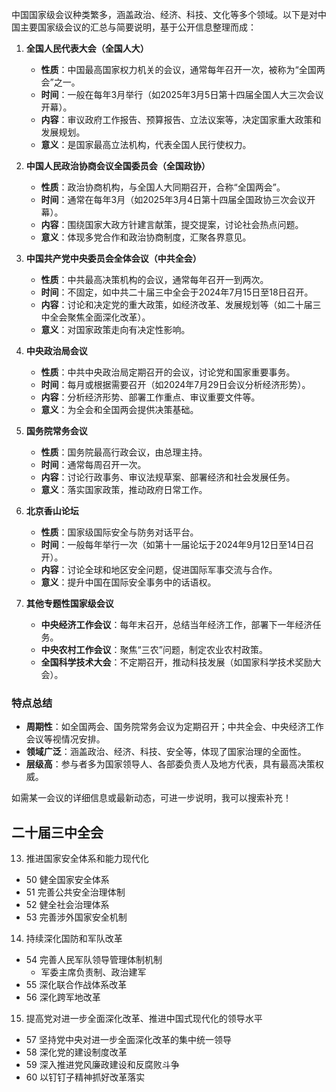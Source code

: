 中国国家级会议种类繁多，涵盖政治、经济、科技、文化等多个领域。以下是对中国主要国家级会议的汇总与简要说明，基于公开信息整理而成：

1. **全国人民代表大会（全国人大）**  
   - **性质**：中国最高国家权力机关的会议，通常每年召开一次，被称为“全国两会”之一。  
   - **时间**：一般在每年3月举行（如2025年3月5日第十四届全国人大三次会议开幕）。  
   - **内容**：审议政府工作报告、预算报告、立法议案等，决定国家重大政策和发展规划。  
   - **意义**：是国家最高立法机构，代表全国人民行使权力。

2. **中国人民政治协商会议全国委员会（全国政协）**  
   - **性质**：政治协商机构，与全国人大同期召开，合称“全国两会”。  
   - **时间**：通常在每年3月（如2025年3月4日第十四届全国政协三次会议开幕）。  
   - **内容**：围绕国家大政方针建言献策，提交提案，讨论社会热点问题。  
   - **意义**：体现多党合作和政治协商制度，汇聚各界意见。

3. **中国共产党中央委员会全体会议（中共全会）**  
   - **性质**：中共最高决策机构的会议，通常每年召开一到两次。  
   - **时间**：不固定，如中共二十届三中全会于2024年7月15日至18日召开。  
   - **内容**：讨论和决定党的重大政策，如经济改革、发展规划等（如二十届三中全会聚焦全面深化改革）。  
   - **意义**：对国家政策走向有决定性影响。

4. **中央政治局会议**  
   - **性质**：中共中央政治局定期召开的会议，讨论党和国家重要事务。  
   - **时间**：每月或根据需要召开（如2024年7月29日会议分析经济形势）。  
   - **内容**：分析经济形势、部署工作重点、审议重要文件等。  
   - **意义**：为全会和全国两会提供决策基础。

5. **国务院常务会议**  
   - **性质**：国务院最高行政会议，由总理主持。  
   - **时间**：通常每周召开一次。  
   - **内容**：讨论行政事务、审议法规草案、部署经济和社会发展任务。  
   - **意义**：落实国家政策，推动政府日常工作。

6. **北京香山论坛**  
   - **性质**：国家级国际安全与防务对话平台。  
   - **时间**：一般每年举行一次（如第十一届论坛于2024年9月12日至14日召开）。  
   - **内容**：讨论全球和地区安全问题，促进国际军事交流与合作。  
   - **意义**：提升中国在国际安全事务中的话语权。

7. **其他专题性国家级会议**  
   - **中央经济工作会议**：每年末召开，总结当年经济工作，部署下一年经济任务。  
   - **中央农村工作会议**：聚焦“三农”问题，制定农业农村政策。  
   - **全国科学技术大会**：不定期召开，推动科技发展（如国家科学技术奖励大会）。  

### 特点总结
- **周期性**：如全国两会、国务院常务会议为定期召开；中共全会、中央经济工作会议等视情况安排。  
- **领域广泛**：涵盖政治、经济、科技、安全等，体现了国家治理的全面性。  
- **层级高**：参与者多为国家领导人、各部委负责人及地方代表，具有最高决策权威。

如需某一会议的详细信息或最新动态，可进一步说明，我可以搜索补充！


## 二十届三中全会

13. 推进国家安全体系和能力现代化
   - 50 健全国家安全体系
   - 51 完善公共安全治理体制
   - 52 健全社会治理体系
   - 53 完善涉外国家安全机制
14. 持续深化国防和军队改革
   - 54 完善人民军队领导管理体制机制
     - 军委主席负责制、政治建军
   - 55 深化联合作战体系改革
   - 56 深化跨军地改革
15. 提高党对进一步全面深化改革、推进中国式现代化的领导水平
   - 57 坚持党中央对进一步全面深化改革的集中统一领导
   - 58 深化党的建设制度改革
   - 59 深入推进党风廉政建设和反腐败斗争
   - 60 以钉钉子精神抓好改革落实